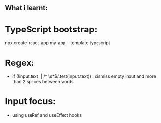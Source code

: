 ## What i learnt:
# TypeScript bootstrap:
npx create-react-app my-app --template typescript

# Regex:
* if (!input.text || /^ \s*$/.test(input.text)) : dismiss empty input and more than 2 spaces between words

# Input focus:
* using useRef and useEffect hooks